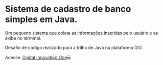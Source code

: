 
# Sistema de cadastro de banco simples em Java.

Um pequeno sistema que coleta as informações inseridas pelo usuário e as exibe no terminal.

Desafio de código realizado para a trilha de Java na plataforma DIO.

Acesse: [Digital Innovation One](https://www.dio.me/)💻
